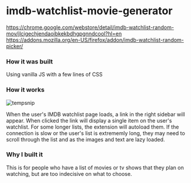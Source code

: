 # imdb-watchlist-movie-generator
https://chrome.google.com/webstore/detail/imdb-watchlist-random-mov/jlcigechjendaoibkekbdhgpgnndcool?hl=en
https://addons.mozilla.org/en-US/firefox/addon/imdb-watchlist-random-picker/

### How it was built
Using vanilla JS with a few lines of CSS

### How it works
![tempsnip](https://user-images.githubusercontent.com/13304956/186545003-f7e3b6f9-a8b1-4851-8042-1876e64dc848.png)

When the user's IMDB watchlist page loads, a link in the right sidebar will appear. When clicked the link will display a single item on the user's watchlist.
For some longer lists, the extension will autoload them. If the connection is slow or the user's list is extrememly long, they may need to scroll through the list and as the images and text are lazy loaded.


### Why I built it
This is for people who have a list of movies or tv shows that they plan on watching, but are too indecisive on what to choose.
